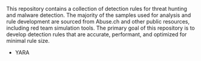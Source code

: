 This repository contains a collection of detection rules for threat hunting and malware detection. The majority of the samples used for analysis and rule development are sourced from Abuse.ch and other public resources, including red team simulation tools. The primary goal of this repository is to develop detection rules that are accurate, performant, and optimized for minimal rule size.

- YARA
